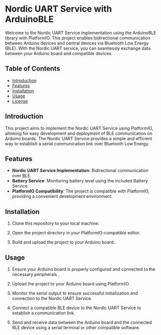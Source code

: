# Nordic UART Service with ArduinoBLE

Welcome to the Nordic UART Service implementation using the ArduinoBLE library with PlatformIO. This project enables bidirectional communication between Arduino devices and central devices via Bluetooth Low Energy (BLE). With the Nordic UART service, you can seamlessly exchange data between your Arduino board and compatible devices.

## Table of Contents

- [Introduction](#introduction)
- [Features](#features)
- [Installation](#installation)
- [Usage](#usage)
- [License](#license)

## Introduction

This project aims to implement the Nordic UART Service using PlatformIO, allowing for easy development and deployment of BLE communication on Arduino boards. The Nordic UART Service provides a simple and efficient way to establish a serial communication link over Bluetooth Low Energy.

## Features

- **Nordic UART Service Implementation**: Bidirectional communication over BLE.
- **Battery Service**: Monitoring battery level using the included Battery Service.
- **PlatformIO Compatibility**: The project is compatible with PlatformIO, providing a convenient development environment.

## Installation

1. Clone this repository to your local machine:

2. Open the project directory in your PlatformIO-compatible editor.

3. Build and upload the project to your Arduino board.

## Usage

1. Ensure your Arduino board is properly configured and connected to the necessary peripherals .

2. Upload the project to your Arduino board using PlatformIO.

3. Monitor the serial output to ensure successful initialization and connection to the Nordic UART Service.

4. Connect a compatible BLE device to the Nordic UART Service to establish a communication link.

5. Send and receive data between the Arduino board and the connected BLE device using a serial terminal or other compatible software.



